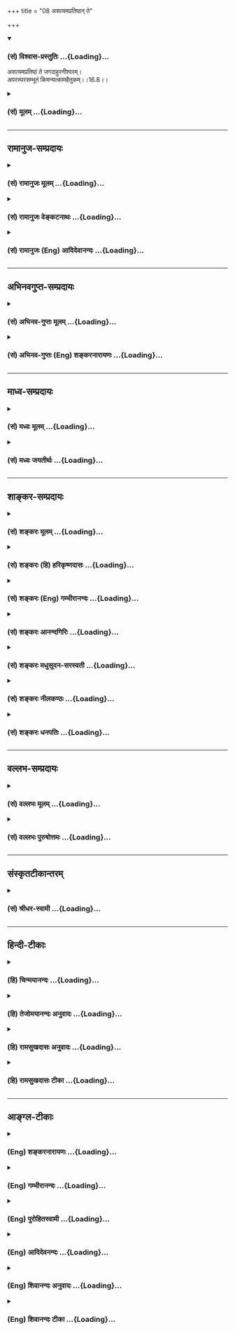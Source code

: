 +++
title = "08 असत्यमप्रतिष्ठन् ते"

+++
<div class="js_include" newlevelforh1="3" title="(सं) विश्वास-प्रस्तुतिः" unfilled url="/purANam_vaiShNavam/mahAbhAratam/06-bhIShma-parva/03-bhagavad-gItA-parva/saMskRtam/vishvAsa-prastutiH/16_daivAsura-sampad-vib/08_asatyamapratiShTh.md">
<details open><summary><h3>(सं) विश्वास-प्रस्तुतिः ...{Loading}...</h3></summary>

असत्यमप्रतिष्ठं ते जगदाहुरनीश्वरम्।  
अपरस्परसम्भूतं किमन्यत्कामहैतुकम्।।16.8।।
</details>
</div>
<div class="js_include collapsed" newlevelforh1="3" title="(सं) मूलम्" unfilled url="/purANam_vaiShNavam/mahAbhAratam/06-bhIShma-parva/03-bhagavad-gItA-parva/saMskRtam/mUlam/16_daivAsura-sampad-vib/08_asatyamapratiShTh.md">
<details><summary><h3>(सं) मूलम् ...{Loading}...</h3></summary>

असत्यमप्रतिष्ठं ते जगदाहुरनीश्वरम्।  
अपरस्परसम्भूतं किमन्यत्कामहैतुकम्।।16.8।।
</details>
</div>


_________________
## रामानुज-सम्प्रदायः
<div class="js_include collapsed" newlevelforh1="3" title="(सं) रामानुजः मूलम्" unfilled url="/purANam_vaiShNavam/mahAbhAratam/06-bhIShma-parva/03-bhagavad-gItA-parva/saMskRtam/rAmAnujaH/mUlam/16_daivAsura-sampad-vib/08_asatyamapratiShTh.md">
<details><summary><h3>(सं) रामानुजः मूलम् ...{Loading}...</h3></summary>

।।16.8।।**असत्यं जगत्** एतत् सत्यशब्दनिर्दिष्टब्रह्मकार्यतया
ब्रह्मात्मकम् इति न आहुः। **अप्रतिष्ठं** तथा ब्रह्मणि प्रतिष्ठितम् इति न
वदन्ति। ब्रह्मणा अनन्तेन धृता हि पृथिवी; सर्वान् लोकान् बिभर्ति।
यथोक्तन्तेनेयं नागवर्येण शिरसा विधृता मही। बिभर्ति मालां लोकानां
सदेवासुरमानुषाम्।। (वि0 पु0 2।5।27) इति।  
  
अनीश्वरं सत्यसंकल्पेन परब्रह्मणा सर्वेश्वरेण मया एतत् नियमितम् इति च न
वदन्ति। अहं सर्वस्यं प्रभवो मत्तः सर्वं प्रवर्तते। (गीता 10।8) इति हि
उक्तम्। वदन्ति च एवम् **अपरस्परसम्भूतं किम् अन्यत्** योषित्पुरुषयोः
परस्परसम्बन्धेन जातम् इदं मनुष्यपश्वादिकम् उपलभ्यते। अनेवंभूतं किम्
अन्यद् उपलभ्यते किञ्चिद् अपि न उपलभ्यते इत्यर्थः। अतः सर्वम् इदं जगत्
**कामहेतुकम्** इति।

</details>
</div>
<div class="js_include collapsed" newlevelforh1="3" title="(सं) रामानुजः वेङ्कटनाथः" unfilled url="/purANam_vaiShNavam/mahAbhAratam/06-bhIShma-parva/03-bhagavad-gItA-parva/saMskRtam/rAmAnujaH/venkaTanAthaH/16_daivAsura-sampad-vib/08_asatyamapratiShTh.md">
<details><summary><h3>(सं) रामानुजः वेङ्कटनाथः ...{Loading}...</h3></summary>

  
  
।।16.8।। एवं न सत्यस्याभाषणमात्रम् अपितु तद्विपरीतभाषणमस्तीत्यनन्तरमुच्यत
इत्याह -- किञ्चेति। असत्यशब्दोऽत्र न मिथ्यात्वपरः; तस्य
लोकोपलब्धिस्ववचनविरोधादिभिरेव प्रतिक्षिप्तत्वेन अतिस्थूलत्वात्; परमार्थं
स्थिरं चैश्वर्यमभिमत्य निरूढाभिनिवेशानामासुराणां
प्रपञ्चमिथ्यात्वकूटयुक्तिभिः प्रतार्यत्वासम्भवाच्च। यथा वयमनृतप्रायाः;
तथा सर्वं जगदिति प्राहुः (शं.) इति व्याख्याऽपि मन्दा; जगच्छब्दस्य
चेतनमात्रविषयत्वाभावात् निषेधानां चात्र
पूर्वोक्ताकारव्यतिरेकपरत्वात्;अप्रतिष्ठमनीश्वरम्
इतिवच्छास्त्रसिद्धप्रतिषेधपरत्वात्; असुराणां च शास्त्रप्रद्वेषशीलत्वात्।
अतोऽत्र शास्त्रसिद्धस्य प्रतिषेधपरोऽयं शब्दः। तच्च सत्यं ब्रह्मैवेति
सत्यं ज्ञानमनन्तं ब्रह्म \[तै.उ.2।1\] इत्यादिषु प्रसिद्धम्। छान्दोग्ये च
चेतनाचेतननियन्तृत्वेन ब्रह्मनामतयाऽसौ निरुक्तः -- तस्य ह वा एतस्य
ब्रह्मणो नाम सत्यमिति। तानि ह वा एतानि त्रीण्यक्षराणि; सत्; ति; यम्;
इति। तद्यत्सत्तदमृतम्। अथ यत्ति तन्मर्त्यमथ यद्यं तेनोभे यच्छति यदनेनोभे
यच्छति तस्माद्यमहरहर्वा एवंवित्स्वर्गं लोकमेति \[छां.उ.7।3।45\] इति।
अतोऽत्र कपिलगुरुकुमारिलजिनसुगतचार्वाकादिमतानुवर्तिन इवाब्रह्मात्मकं
जगदाहुरिति विवक्षामाह -- सत्यशब्देति। अप्रतिष्ठशब्देनापि
सर्वलोकविरोधादिभिः प्रत्यक्षसिद्धप्रतिष्ठानिषेधासम्भवाच्छास्त्रेषु
प्रतिष्ठात्वेन उपदिष्टसर्वप्रतिषेधविवक्षामाह -- तथेति। तदेवोदाहरणविशेषेण
विवृणोति -- ब्रह्मणाऽनन्तेनेति। एतेन प्रतिष्ठाशब्दस्य
धर्माधर्ममात्रपरत्वेन व्याख्या निरस्ता। सर्वाल्ँलोकान् बिभर्तीति स्वरूपतः
कार्यतश्चेति भावः। आदिकूर्मशेषदिङ्नागप्रभृतिभिर्मही विधृतेति
शास्त्रेणोक्ते हि हैतुकैरेवं जल्प्यतेधर्ता धरित्र्या यदि
कश्चिदन्यस्तस्यापरस्तस्य परस्ततोऽन्यः। एवं हि तेषामनवस्थितिः स्यात्ततो
हि भर्त्र्या भुव एव शक्तिः इति। वायुवेगवशाच्च भूभ्रमणवादं केचिदिच्छन्ति।
गुरुत्वान्नित्यपतनं च जैनाः। अनीश्वरशब्दोऽप्यत्र न
प्रतिमाराजादिलौकिकेश्वरप्रतिषेधार्थः; तैस्तत्प्रतिषेधाभावात्।
यथानुवदन्ति -- लोकव्यवहारसिद्ध इति चार्वाकाः इति। नच
ब्रह्मनिषेधमात्रार्थःअसत्यम् इत्यादिना पुनरुक्तेः। अतोऽत्र
व्युत्पत्त्यनुसारेणालौकिकनियन्तृनिषेधे तात्पर्यमित्याह --
सत्यसङ्कल्पेनेत्यादिना। अयस्कान्तादिवदचित्स्वभावजीवाजीवात्मकं सर्वं
जगदेतन्निरीश्वरमिति जैनादिदृष्ट्या धर्मादिमात्रवशाद्वा;परमेश्वरसंज्ञो
ज्ञः किमन्यो मय्यवस्थितः,इतिवदाभिमानिकेश्वरशासनाद्वा;
देशकालावच्छिन्नेश्वरसमुदायप्रवाहवशाद्वा जगत्प्रवृत्तिरिति हि
तत्तन्मतमिति भावः। नियमितमिति -- ये तु
मद्व्यतिरिक्तान्प्रजापतिपशुपतिप्रभृतीनपि परमेश्वरत्वेन कल्पयन्ति; त
आसुरा एवेति भावः।  
  
अन्येऽपि केचिदीश्वराः प्रवर्तका दृश्यन्ते; श्रूयन्ते च तत्कथं भगवतः
सर्वनियमनम् इत्यत्राह -- अहं सर्वस्येति। अन्येषामपि नियन्तॄणां
नियमनरूपप्रवृत्तिर्भगवदधीनैव। तथाच सूत्रितं -- कर्ता
शास्त्रार्थवत्त्वात् \[ब्र.सू.2।4।1\] इत्युपक्रम्यपरात्तु तच्छ्रुतेः
\[ब्र.सू.2।3।41\] इति। एवं त्रिभिर्जगत उत्पत्तिस्थितिप्रवृत्तीनां
परब्रह्माधीनत्वं नेच्छन्तीत्युक्तं भवति; तत्र जगदुत्पत्तेः प्रतिज्ञातं
ब्रह्मनैरपेक्ष्यमन्यतः सिद्धतयैवमुपपादयन्तीत्याह -- वदन्ति
चैवमिति। अपरस्पर -- इत्यादिकं न पूर्वेणैकवाक्यम्;किमन्यत्
इत्यादेरनन्वयात्क्लिष्टकल्पनादनुपपत्तेश्च। एतदेवैषामासुरत्वे पर्याप्तं;
किमन्यदुच्यते इति कल्पना अध्याहारादिग्रस्ता। वदन्ति चैवमिति तु
नाध्याहारादिविवक्षयोक्तम्;एतां दृष्टिम्  
  

</details>
</div>
<div class="js_include collapsed" newlevelforh1="3" title="(सं) रामानुजः (Eng) आदिदेवानन्दः" unfilled url="/purANam_vaiShNavam/mahAbhAratam/06-bhIShma-parva/03-bhagavad-gItA-parva/saMskRtam/rAmAnujaH/english/AdidevAnandaH/16_daivAsura-sampad-vib/08_asatyamapratiShTh.md">
<details><summary><h3>(सं) रामानुजः (Eng) आदिदेवानन्दः ...{Loading}...</h3></summary>

16.8 They maintain that the universe is 'without truth,' viz., they do
not accept that this universe, which is the effect of Brahman denoted by
the term Satya, has Brahman for its Self. They contend that it is bereft
of any 'foundation,' viz., they do not accept that it has Brahman for
its foundation. Brahman as Ananta supports the earth and bears all the
worlds, as declared in 'This earth, sustained upon the head of this
great serpent, supports in its turn, this garland of worlds, along with
their men, demons and gods' (V.P., 2.5.27). They say that it is 'without
a Lord,' viz. they don't accept that this universe is controlled by Me,
the Lord of all, the Supreme Brahman, whose will is always true. It has
been already averred: 'I am the origin of all; from Me proceed
everything' (10.8). And they also contend thus: 'What else can exist
without mutual causation;' i.e., except by the union of the male and the
female among men, beasts etc. What else exists apart from this nature;
The meaning is that nothing else is seen. Therefore the entire world is
rooted in sexual lust.

</details>
</div>


_________________
## अभिनवगुप्त-सम्प्रदायः
<div class="js_include collapsed" newlevelforh1="3" title="(सं) अभिनव-गुप्तः मूलम्" unfilled url="/purANam_vaiShNavam/mahAbhAratam/06-bhIShma-parva/03-bhagavad-gItA-parva/saMskRtam/abhinava-guptaH/mUlam/16_daivAsura-sampad-vib/08_asatyamapratiShTh.md">
<details><summary><h3>(सं) अभिनव-गुप्तः मूलम् ...{Loading}...</h3></summary>

।।16.8।। असत्यमिति। न किञ्चित् दृष्टादन्यत् कार्यं विद्यते यत्रेति
अकिञ्चित्कम्।

</details>
</div>
<div class="js_include collapsed" newlevelforh1="3" title="(सं) अभिनव-गुप्तः (Eng) शङ्करनारायणः" unfilled url="/purANam_vaiShNavam/mahAbhAratam/06-bhIShma-parva/03-bhagavad-gItA-parva/saMskRtam/abhinava-guptaH/english/shankaranArAyaNaH/16_daivAsura-sampad-vib/08_asatyamapratiShTh.md">
<details><summary><h3>(सं) अभिनव-गुप्तः (Eng) शङ्करनारायणः ...{Loading}...</h3></summary>

16.8 Asatyam etc. \[It\] has nothing beyond : Here there is no other
thing beyond what is seen.

</details>
</div>


_________________
## माध्व-सम्प्रदायः
<div class="js_include collapsed" newlevelforh1="3" title="(सं) मध्वः मूलम्" unfilled url="/purANam_vaiShNavam/mahAbhAratam/06-bhIShma-parva/03-bhagavad-gItA-parva/saMskRtam/madhvaH/mUlam/16_daivAsura-sampad-vib/08_asatyamapratiShTh.md">
<details><summary><h3>(सं) मध्वः मूलम् ...{Loading}...</h3></summary>

।।16.8।। जगतः सत्यं; प्रतिष्ठा; ईश्वरश्च विष्णुस्तद्वैपरीत्येनाहुः।
तस्योपनिषत्सत्यस्य सत्यमिति प्राणा वै सत्यं तेषामेव सत्यम्
\[बृ.उ.2।1।20\] इति हि श्रुतिः। द्वे वा व ब्रह्मणो रूपे मूर्तं चा(चैवा)
मूर्तं च मर्त्यं चामृतं च स्थितं च यच्च सच्च त्यच्च \[बृ.उ.2।3।1\] इति।
तस्योपनिषत्सत्यस्य सत्यम् \[बृ.उ.2।1।20मैत्र्यु.6।32\] इति एष
ह्येवैतत्सादयति यामयति चेति इति प्राचीनशालाश्रुतिः। परस्परसम्भवो
ह्युक्तःअन्नाद्भवन्ति भूतानि \[3।14\] इत्यादिना।

</details>
</div>
<div class="js_include collapsed" newlevelforh1="3" title="(सं) मध्वः जयतीर्थः" unfilled url="/purANam_vaiShNavam/mahAbhAratam/06-bhIShma-parva/03-bhagavad-gItA-parva/saMskRtam/madhvaH/jayatIrthaH/16_daivAsura-sampad-vib/08_asatyamapratiShTh.md">
<details><summary><h3>(सं) मध्वः जयतीर्थः ...{Loading}...</h3></summary>

।।16.8।। न केवलं जगतो मिथ्यात्वादिवदतामसुरत्वंअसत्यमप्रतिष्ठं ते
इत्यनेनोच्यते किन्तु जगज्जन्मादिकारणं विष्णुं ये न मन्यन्ते तेषां
सर्वेषामपीति भावेनाह -- **जगत** इति। **तद्वैपरीत्येने**ति। न विद्यते
सत्यमस्येत्यादि। जगतः सत्यं विष्णुरित्यत्र श्रुतिमाह -- **तस्ये**ति।
तस्य विष्णोः सत्यस्य सत्यमिति। उपनिषद्रहस्यं नाम कथम् प्राणा
मूर्तामूर्तं जगदिति यावत्। सत्यमित्युच्यते। तेषां प्राणानामेष विष्णुः
सत्यमित्यर्थः। एवं चेज्जगतो मुख्यं सत्यत्वं न भवेत्; अन्यथा
निर्धारणायोगादित्यतो मूर्तामूर्तात्मकस्य जगतः सत्यत्वं तावदन्यथा
श्रुत्यैव व्याचष्टे -- **द्वे वा वे**ति। रूपे प्रतिमे। तत्र मूर्तं
स्थितमिति सदिति चोच्यते। अमूर्तं तु यदिति त्यदिति चोच्यत इत्यर्थः। तथा च
सच्च त्यच्च सत्त्यमित्युक्तं भवति। इदानीं जगतः सत्यत्वं विष्णोः श्रुत्या
व्याचष्टे -- **तस्ये**ति। सादयति विशरणादिकं प्रापयतीति सत्; यामयति
नियच्छतीति यं; सच्च तद्यं च सत्त्यमित्यर्थः। प्रतिष्ठेश्वरश्चेति
प्रसिद्धमेव। अपरस्परसम्भूतं इत्यस्यापरं परस्मात् सम्भूतमिति व्याख्यानमसत्
प्रतिषेधप्रकरणात्। अतः परस्परसम्भूतं न भवतीत्याहुरित्येव व्याख्येयम्।
स्यादेवम्; यदि परस्परसम्भवो भगवतोऽभिमतः स्यात् इत्यत आह --
**परस्परे**ति। यद्वाऽनेन परव्याख्यानासाधुत्वमुपपादयति। भगवता
परस्परसम्भवस्योक्तत्वात् तद्वचनं कथमासुरं इति। ईश्वराक्षेपे तात्पर्यमिति
चेत्; न पुनरुक्तिप्रसङ्गात्।

</details>
</div>


_________________
## शाङ्कर-सम्प्रदायः
<div class="js_include collapsed" newlevelforh1="3" title="(सं) शङ्करः मूलम्" unfilled url="/purANam_vaiShNavam/mahAbhAratam/06-bhIShma-parva/03-bhagavad-gItA-parva/saMskRtam/shankaraH/mUlam/16_daivAsura-sampad-vib/08_asatyamapratiShTh.md">
<details><summary><h3>(सं) शङ्करः मूलम् ...{Loading}...</h3></summary>

।।16.8।। --,**असत्यं** यथा वयम् अनृतप्रायाः तथा इदं जगत् सर्वम् असत्यम्;
**अप्रतिष्ठं** च न अस्य धर्माधर्मौ प्रतिष्ठा अतः अप्रतिष्ठं च; इति
**ते** आसुराः जनाः **जगत् आहुः; अनीश्वरम्** न च धर्माधर्मसव्यपेक्षकः
अस्य शासिता ईश्वरः विद्यते इति अतः अनीश्वरं जगत् आहुः। किं च;
**अपरस्परसंभूतं** कामप्रयुक्तयोः स्त्रीपुरुषयोः अन्योन्यसंयोगात् जगत्
सर्वं संभूतम्। **किमन्यत् कामहैतुकं** कामहेतुकमेव कामहैतुकम्। किमन्यत्
जगतः कारणम् न किञ्चित् अदृष्टं धर्माधर्मादि कारणान्तरं विद्यते जगतः काम
एव प्राणिनां कारणम् इति लोकायतिकदृष्टिः इयम्।।

</details>
</div>
<div class="js_include collapsed" newlevelforh1="3" title="(सं) शङ्करः (हि) हरिकृष्णदासः" unfilled url="/purANam_vaiShNavam/mahAbhAratam/06-bhIShma-parva/03-bhagavad-gItA-parva/saMskRtam/shankaraH/hindI/harikRShNadAsaH/16_daivAsura-sampad-vib/08_asatyamapratiShTh.md">
<details><summary><h3>(सं) शङ्करः (हि) हरिकृष्णदासः ...{Loading}...</h3></summary>

।।16.8।। तथा --, वे आसुर स्वभाववाले मनुष्य कहा करते हैं कि जैसे हम झूठसे
भरे हुए हैं; वैसे ही यह सारा संसार भी झूठा और प्रतिष्ठारहित है; अर्थात्
धर्मअधर्म आदि इसका कोई आधार नहीं है; अतः निराधार है तथा अनीश्वर है;
अर्थात् पुण्यपापकी अपेक्षासे इसका शासन करनेवाला कोई स्वामी नहीं है; अतः
यह जगत् बिना ईश्वरका है। तथा कामसे प्रेरित हुए स्त्रीपुरुषोंका आपसमें
संयोग हो जानेसे ही सारा जगत् उत्पन्न हुआ है; अतः इस जगत्का कारण काम ही
है; दूसरा और क्या हो सकता है अर्थात् ( इसका ) धर्मअधर्मादि कोई दूसरा
अदृष्ट कारण नहीं है; केवल काम ही प्राणियोंका कारण है। यह लोकायतिकों की
दृष्टि है।

</details>
</div>
<div class="js_include collapsed" newlevelforh1="3" title="(सं) शङ्करः (Eng) गम्भीरानन्दः" unfilled url="/purANam_vaiShNavam/mahAbhAratam/06-bhIShma-parva/03-bhagavad-gItA-parva/saMskRtam/shankaraH/english/gambhIrAnandaH/16_daivAsura-sampad-vib/08_asatyamapratiShTh.md">
<details><summary><h3>(सं) शङ्करः (Eng) गम्भीरानन्दः ...{Loading}...</h3></summary>

16.8 Te, they, the domoniacal persons; ahuh, say; that the jagat, world;
is asatyam, unreal-as we ourselves are prone to falsehood, so is this
whole world unreal; apratistham, it has no basis, it does not have
righteousness and unrighteousness as its basis; it is anisvaram, without
a God-nor is there a God who rules this (world) according to
rigtheousness and unrighteousness (of beings). Hence they say that the
world is godless. Moreover, it is aparaspara-sambhutam, born of mutual
union. The whole world is born of the union of the male and female
impelled by passion. (That union is) kama-haitukam, brought about by
passion. Kama-haitukam and kama-hetukam are the same. Kim anyat, what
other (cause can there be); There exists to other unseen cause such as
righteousness, unrigtheousness, etc. Certainly, the passion of living
beings is the cause of the world. This is the view of the materialists.

</details>
</div>
<div class="js_include collapsed" newlevelforh1="3" title="(सं) शङ्करः आनन्दगिरिः" unfilled url="/purANam_vaiShNavam/mahAbhAratam/06-bhIShma-parva/03-bhagavad-gItA-parva/saMskRtam/shankaraH/AnandagiriH/16_daivAsura-sampad-vib/08_asatyamapratiShTh.md">
<details><summary><h3>(सं) शङ्करः आनन्दगिरिः ...{Loading}...</h3></summary>

।।16.8।। असुराणां जनानां विशेषणान्तराण्यपि सन्तीत्याह -- **किञ्चेति।**
विद्यत इत्याहुरिति पूर्वेण संबन्धः। शास्त्रैकगम्यमदृष्टं निमित्तीकृत्य
प्रकृत्यधिष्ठात्रात्मकेन ब्रह्मणा रहितं जगदिष्यते चेत्कथं
तदुत्पत्तिरित्याशङ्क्याह -- **किञ्चेति।** किमन्यदित्यादेराक्षेपस्य
तात्पर्यमाह -- **न किंचिदिति।**

</details>
</div>
<div class="js_include collapsed" newlevelforh1="3" title="(सं) शङ्करः मधुसूदन-सरस्वती" unfilled url="/purANam_vaiShNavam/mahAbhAratam/06-bhIShma-parva/03-bhagavad-gItA-parva/saMskRtam/shankaraH/madhusUdana-sarasvatI/16_daivAsura-sampad-vib/08_asatyamapratiShTh.md">
<details><summary><h3>(सं) शङ्करः मधुसूदन-सरस्वती ...{Loading}...</h3></summary>

।।16.8।। ननु धर्माधर्मयोः प्रवृत्तिनिवृत्तिविषययोः प्रतिपादकं वेदाख्यं
प्रमाणमस्ति निर्दोषं भगवदाज्ञारूपं सर्वलोकप्रसिद्धं तदुपजीवीनि च
स्मृतिपुराणेतिहासादीनि सन्ति तत्कथं
प्रवृत्तिनिवृत्तितत्प्रमाणाद्यज्ञानं; ज्ञाने वाज्ञोल्लङ्घिनां शासितरि
भगवति सति कथं तदननुष्ठानेन शौचाचारादिरहितत्वं दुष्टानां शासितुर्भगवतोऽपि
लोकवेदप्रसिद्धत्वादत आह -- असत्यमिति। सत्यमबाधिततात्पर्यविषयं
तत्त्वावेदकं वेदाख्यं प्रमाणं तदुपजीवि पुराणादि च नास्ति तत्र तदसत्यम्।
वेदस्वरूपस्य प्रत्यक्षसिद्धत्वेऽपि तत्प्रामाण्यानभ्युपगमाद्विशिष्टाभावः।
अतएव नास्ति धर्माधर्मरूपा प्रतिष्ठा व्यवस्थाहेतुर्यस्य तदप्रतिष्ठम्। तथा
नास्ति शुभाशुभयोः कर्मणोः फलदातेश्वरो नियन्ता यस्य तदनीश्वरं ते आसुरा
जगदाहुः। बलवत्पापप्रतिबन्धाद्वेदस्य प्रामाण्यं ते न मन्यन्ते। ततश्च
तद्बोधितयोर्धर्माधर्मयोरीश्वरस्य चानङ्गीकाराद्यथेष्टाचरणेन ते
पुरुषार्थभ्रष्टा इत्यर्थः। शास्त्रैकसमधिगम्यधर्माधर्मसहायेन
प्रकृत्यधिष्ठात्रा परमेश्वरेण रहितं जगदिष्यते चेत्कारणाभावात्कथं
तदुत्पत्तिरित्याशङ्क्याह -- अपरस्परेति। अपरस्परसंभूतं कामप्रयुक्तयोः
स्त्रीपुंसयोरन्योन्यसंयोगात्संभूतं जगत्कामहैतुकं कामहेतुकमेव कामहैतुकं
कामातिरिक्तकारणशून्यम्। ननु धर्माद्यप्यस्ति कारणं नेत्याह -- किमन्यदिति।
अन्यददृष्टं कारणं किमस्ति नास्त्येवेत्यर्थः। अदृष्टाङ्गीकारेऽपि
क्वचिद्गत्वा स्वभावे पर्यवसानात्स्वाभाविकमेव जगद्वैचित्र्यमस्तु दृष्टे
संभवत्यदृष्टकल्पनानवकाशात्। अतः कामएव प्राणिनां कारणं
नान्यददृष्टेश्वरादीत्याहुरिति लोकायतिकदृष्टिरियम्।

</details>
</div>
<div class="js_include collapsed" newlevelforh1="3" title="(सं) शङ्करः नीलकण्ठः" unfilled url="/purANam_vaiShNavam/mahAbhAratam/06-bhIShma-parva/03-bhagavad-gItA-parva/saMskRtam/shankaraH/nIlakaNThaH/16_daivAsura-sampad-vib/08_asatyamapratiShTh.md">
<details><summary><h3>(सं) शङ्करः नीलकण्ठः ...{Loading}...</h3></summary>

।।16.8।। असत्यं सत्यवर्जितं जगत्प्राणिजातम्। तथाऽप्रतिष्ठं धर्माधर्माख्या
प्रतिष्ठा आश्रयस्तच्छून्यम्। अनीश्वरं अनियन्तृकं आहुः।
अपरस्परसंभूतंअपरस्पराः क्रियासातत्ये इति सुट्।
बीजाङ्कुरवत्परस्परकारणीभूतानां धर्माधर्मतद्वासनानां यत्सातत्यं
तस्मात्संभूतं। किमन्यल्लोकेऽस्ति न किञ्चिदपि धर्माद्यपेक्षया उत्पद्यते;
किंतु सर्वं कामहैतुकं स्त्रीपुंसयोर्मिथुनीभावः कामस्तदुत्थमेव।
स्वभावादेव जन्तुर्जायते न त्वदृष्टादित्यर्थः।

</details>
</div>
<div class="js_include collapsed" newlevelforh1="3" title="(सं) शङ्करः धनपतिः" unfilled url="/purANam_vaiShNavam/mahAbhAratam/06-bhIShma-parva/03-bhagavad-gItA-parva/saMskRtam/shankaraH/dhanapatiH/16_daivAsura-sampad-vib/08_asatyamapratiShTh.md">
<details><summary><h3>(सं) शङ्करः धनपतिः ...{Loading}...</h3></summary>

।।16.8।। किंच असत्यं यथा वयमनृतप्रायास्तथेदं
जगदप्यसत्यमबाधितप्रमाणशून्यत्वादनृतप्रायम्। अप्रतिष्ठं न विद्यते
धर्माधर्मौ प्रतिष्ठा व्यवस्थाहेतुर्यस्य तत्तथा धर्माधर्मसापेक्षोऽस्य
शासितेश्वरो न विद्यते इत्यनीश्वरमाहुः। ननु धर्माधर्मतदध्याक्षाभावे
जगदुत्पत्तिं कथमाहुरीति तत्राह। अपरस्परसंभूतं परापरशब्दावन्यशब्दपर्यायौ।
कामप्रयुक्तयोः स्त्रीपुरुषोरन्योन्यसङ्गज्जातं काम एव हेतुर्यस्य
तत्काममहेतुकं किमन्यत्कामादन्यत् किंचिददृष्टं धर्मादिकारणान्तरं जगतो न
विद्यते किंतु काम एवस्त्रीपुरुषयोः सङ्गहेतुः सर्वस्य जगतः कारणमिति
लौकायतिकदृष्टिरियम्। यत्तुअपरस्पराः क्रियासातत्ये इति सुट्।
बीजाङ्कुरवत्परस्परकारणीभूतानां धर्माधर्मवासनानां धर्माधर्मवासनानां
यत्सातत्यं तस्मात्संभूतं किमन्यल्लोकेऽस्ति। न किंचिदपि धर्माद्येपेक्षया
उत्पद्यते किंतु सर्वं कामहेतुकं स्त्रीपुरुषयोर्मिथुनीभावः
कामस्तदुत्थस्वभावादेव जन्तुर्जायते न त्वदृष्टादित्यन्ये तदुपेक्ष्यम्।
अप्रतिष्ठमित्यनेन पौनरुक्त्यापादकस्य क्लिष्टल्पनस्यान्याय्यत्वात्।

</details>
</div>


_________________
## वल्लभ-सम्प्रदायः
<div class="js_include collapsed" newlevelforh1="3" title="(सं) वल्लभः मूलम्" unfilled url="/purANam_vaiShNavam/mahAbhAratam/06-bhIShma-parva/03-bhagavad-gItA-parva/saMskRtam/vallabhaH/mUlam/16_daivAsura-sampad-vib/08_asatyamapratiShTh.md">
<details><summary><h3>(सं) वल्लभः मूलम् ...{Loading}...</h3></summary>

।।16.8।। किञ्चासत्यमिति। त्वमेक एवास्य सतः प्रसूतिःसत्यस्य सत्यं इति
भागवतवाक्यात्,\[10।2।2826\] सदेव सोम्येदमग्र आसीत् \[छां.उ.6।2।1\]
तत्सत्यमित्याचक्षते \[तैत्ति.2।6\] इत्यादिश्रुतेश्च। सत्यं
परमकाष्ठापन्नसत्यवस्तुकृतिसाध्यत्वात्तदात्मकं जगदेतत्तदसुरा असत्यमाहुः
मायास्वाज्ञानकल्पितत्वादियुक्तिभिः। तथासति तन्मध्यपातिवेदतदुदितसाधनानि
व्यर्थानि स्युः; अनुपादेयानि च। न हि खपुष्पशशशृङ्गादिभिर्व्यवहार
उपपद्यतेऽसत्त्वादित्यर्थः। तथाऽप्रतिष्ठं ब्रह्मणि न प्रतिष्ठा यस्य तथेति
वदन्ति। अनीश्वरं च सत्यसङ्कल्पेन पुरुषोत्तमस्वरूपेण विभुना नियमितं न
वदन्ति। मया तूक्तं -- अहं सर्वस्य प्रभवो मत्तः सर्वं प्रवृर्त्तते
\[10।8\] इति। अहमेवात्मनाऽऽत्मानं सृजे हन्म्यनुपालये इति च। ते तु वदन्ति
चैवम् -- अपरस्परसम्भूतं अपरस्परसम्भूतयोरन्योन्यसङ्गतयोः
प्रकृतिरूपयोषित्पुरुषयोः परस्परसम्बन्धेन जातमिदं
मनुष्यपश्वाद्युपलभ्यतेऽनेवम्भूतं किमन्यत् किञ्चिदपि नोपलभ्यत इति। अतः
सर्वमिदं जगत्कामहैतुकमिति वदन्ति सहजासुराः।

</details>
</div>
<div class="js_include collapsed" newlevelforh1="3" title="(सं) वल्लभः पुरुषोत्तमः" unfilled url="/purANam_vaiShNavam/mahAbhAratam/06-bhIShma-parva/03-bhagavad-gItA-parva/saMskRtam/vallabhaH/puruShottamaH/16_daivAsura-sampad-vib/08_asatyamapratiShTh.md">
<details><summary><h3>(सं) वल्लभः पुरुषोत्तमः ...{Loading}...</h3></summary>

  
  
।।16.8।। किञ्च। असत्यं वेदपुराणाद्यप्रमाणम्; अप्रतिष्ठं अव्यवस्थितम्;
अनीश्वरं न विद्यते ईश्वरः कर्ता यस्य तादृशं जगत् ते असुरा आहुः वदन्ति।
ननु कर्त्रभावेन कथमुत्पत्तिं वदन्ति इत्याह -- अपरस्परेति। अपरश्च
परश्चेत्यपरस्परं स्त्रीपुरुषसंयोगस्ततो जातं कामहैतुकं स्त्रीपुरुषयोः काम
एव हेतुर्यस्य तादृशम्। अन्यत् एतदतिरिक्तं किं कारणम् न किमपीत्यर्थः।  
  

</details>
</div>


_________________
## संस्कृतटीकान्तरम्
<div class="js_include collapsed" newlevelforh1="3" title="(सं) श्रीधर-स्वामी" unfilled url="/purANam_vaiShNavam/mahAbhAratam/06-bhIShma-parva/03-bhagavad-gItA-parva/saMskRtam/shrIdhara-svAmI/16_daivAsura-sampad-vib/08_asatyamapratiShTh.md">
<details><summary><h3>(सं) श्रीधर-स्वामी ...{Loading}...</h3></summary>

।।16.8।। ननु वेदोक्तयोर्धर्माधर्मयोः प्रवृत्तिं निवृत्तिं च कथं न विदुः;
कुतो वा धर्माधर्मयोरनङगीकारे जगतः सुखदुःखादिव्यवस्था स्यात्; कथं वा
शौचाचारादिविषया ईश्वराज्ञामतिवर्तेरन्; ईश्वरानङ्गीकारे च कुतो
जगदुत्पत्तिः स्यादतआह **--** **असत्यमिति।** नास्ति सत्यं
वेदपुराणादिप्रमाणं यस्मिंस्तादृशं जगदाहुः। वेदादीनां प्रामाण्यं न
मन्यन्त इत्यर्थः। तदुक्तम् -- त्रयो वेदस्य कर्तालो भण्डधूर्तनिशाचराः
इत्यादि। अत एव नास्ति धर्माधर्मरूपा प्रतिष्ठा व्यवस्थाहेतुर्यस्य तत्।
स्वाभाविकं जगद्वैचित्र्यमाहुरित्यर्थः। अत एव नास्तीश्वरः कर्ता
व्यवस्थापकश्च यस्य तादृशं जगदाहुः। तर्हि कुतोऽस्य जगत उत्पत्तिं
वदन्तीत्यत आह -- अपरस्परसंभूतमिति। अपरश्च परश्चेत्यपरस्परं
अपरस्परतोऽन्योन्यतः स्त्रीपुरुषमिथुनात्संभूतं जगत् किमन्यत्कारणमस्य;
नास्त्यन्यत्किंचित्; किंतु कामहैतुकम्। स्त्रीपुरुषयोः काम एव प्रवाहरूपेण
हेतुरस्येत्याहुरित्यर्थः।

</details>
</div>


_________________
## हिन्दी-टीकाः
<div class="js_include collapsed" newlevelforh1="3" title="(हि) चिन्मयानन्दः" unfilled url="/purANam_vaiShNavam/mahAbhAratam/06-bhIShma-parva/03-bhagavad-gItA-parva/hindI/chinmayAnandaH/16_daivAsura-sampad-vib/08_asatyamapratiShTh.md">
<details><summary><h3>(हि) चिन्मयानन्दः ...{Loading}...</h3></summary>

।।16.8।। आसुरी लोगों के वर्णन में हम ऐसे नितान्त संशयी और भौतिकवादी
पुरुष को पहचान सकते हैं; जो जीवन की ओर केवल अपनी सीमित बुद्धि के
दृष्टिकोण से ही देखता है। इसलिए; स्वाभाविक ही है कि वह न जीवन का कोई चरम
लक्ष्य देख पाता है; और न ही इस अनित्य और परस्पर असंबद्ध प्रतीत होने वाली
घटनाओं से पूर्ण जगत् का कोई नित्य अधिष्ठान स्वीकार कर पाता है। इन
भौतिकवादियों की बुद्धि प्रखर होती है और वे स्वतन्त्र और मौलिक विचार करने
में समर्थ होते हैं। इन लोगों को अल्प मार्गदर्शन की आवश्यकता होती है;
जिससे कि वे अपनी सीमित बुद्धि के परे भी देख सकें। इस श्लोक में भौतिकवादी
दृष्टिकोण का वर्णन किया गया है। भौतिकवादी वैज्ञानिक पद्धति से जगत् का
निरीक्षण और विश्लेषण करते हैं; फिर भी वे उस सत्य को नहीं पहचान पाते; जो
इस विश्व को धारण किये हुए है। वे परिवर्तनों को देखतें हैं; और इस सतत
परिवर्तन को ही वे जगत् समझ लेते हैं; जिसके लिए किसी नित्य; अविकारी
अधिष्ठान का होना वे नहीं मानते हैं। परन्तु; वैज्ञानिक भी अब स्वीकार करते
हैं कि नित्य; अपरिवर्तनशील अधिष्ठान के बिना न जगत् में परिवर्तन हो सकता
है और न ही वह ज्ञात हो सकता है। परिवर्तन तो एक सापेक्ष घटना मात्र है। एक
स्थिर और गतिशून्य पर्दे के बिना चलचित्र का प्रक्षेपण नहीं किया जा सकता
और नदी के स्थिर तल के बिना जल का अखण्ड प्रवाह नहीं बना रह सकता। उसी
प्रकार अधिष्ठान के बिना आभास नहीं हो सकता। सम्पूर्ण जगत् का यह आश्रय ही
सत्य कहलाता है परन्तु आसुरी स्वभाव के लोगों के अनुसार; जगत् निराश्रय है;
सत्यरहित है। अनीश्वरम् जगत् का कोई अधिष्ठान नहीं है तब कमसेकम; क्या कोई
सर्वज्ञ सर्वशासक है; जो जगत् की घटनाओं को नियन्त्रित करता है भोगवादी
लोगों के अनुसार ऐसा कोई नियन्ता और निर्माता नहीं है। न सृष्टिकर्ता है और
न पालनकर्ता ही है। इनके मतानुसार यह सम्पूर्ण चराचर जगत् केवल महाभूतों के
परम्पर संबंध से उत्पन्न हुआ है और यह संबंध जिस किसी रूप में परिणित होता
है; वह केवल संयोग की बात है; और न कि उसके पार्श्व में कोई नियम है।
प्राणियों की उत्पत्ति का एकमात्र कारण है; कामवासना। आधुनिक मनोवैज्ञानिक
भी इस बात पर बल देते हैं कि कामवासना ही अन्य समस्त वृत्तियों की जननी है;
जिसके कारण समस्त घटनाएं घट रही हैं और जीवन की समस्त उपलब्धियाँ संभव,होती
हैं। आसुरी लोगों के दृष्टिकोण को दर्शाने के पश्चात् भगवान् श्रीकृष्ण ऐसे
लोगों के भाग्य के प्रति सहानुभूति अनुभव करते हुए उनके कर्मों को बताते
हैं

</details>
</div>
<div class="js_include collapsed" newlevelforh1="3" title="(हि) तेजोमयानन्दः अनुवादः" unfilled url="/purANam_vaiShNavam/mahAbhAratam/06-bhIShma-parva/03-bhagavad-gItA-parva/hindI/tejomayAnandaH/anuvAdaH/16_daivAsura-sampad-vib/08_asatyamapratiShTh.md">
<details><summary><h3>(हि) तेजोमयानन्दः अनुवादः ...{Loading}...</h3></summary>

।।16.8।। वे कहते हैं कि यह जगत् आश्रयरहित, असत्य और ईश्वर रहित है, यह
(स्त्रीपुरुष के) परस्पर कामुक संबंध से ही उत्पन्न हुआ है, और (इसका कारण)
क्या हो सकता है;

</details>
</div>
<div class="js_include collapsed" newlevelforh1="3" title="(हि) रामसुखदासः अनुवादः" unfilled url="/purANam_vaiShNavam/mahAbhAratam/06-bhIShma-parva/03-bhagavad-gItA-parva/hindI/rAmasukhadAsaH/anuvAdaH/16_daivAsura-sampad-vib/08_asatyamapratiShTh.md">
<details><summary><h3>(हि) रामसुखदासः अनुवादः ...{Loading}...</h3></summary>

।।16.8।। वे कहा करते हैं कि संसार असत्य, अप्रतिष्ठित और बिना ईश्वरके
अपने-आप केवल स्त्री-पुरुषके संयोगसे पैदा हुआ है। इसलिये काम ही इसका कारण
है, और कोई कारण नहीं है।

</details>
</div>
<div class="js_include collapsed" newlevelforh1="3" title="(हि) रामसुखदासः टीका" unfilled url="/purANam_vaiShNavam/mahAbhAratam/06-bhIShma-parva/03-bhagavad-gItA-parva/hindI/rAmasukhadAsaH/TIkA/16_daivAsura-sampad-vib/08_asatyamapratiShTh.md">
<details><summary><h3>(हि) रामसुखदासः टीका ...{Loading}...</h3></summary>

।।16.8।।***व्याख्या --***  **असत्यम् --** आसुर स्वभाववाले पुरुष कहा
करते हैं कि यह जगत् असत्य है अर्थात् इसमें कोई भी बात सत्य नहीं है।
जितने भी यज्ञ; दान; तप; ध्यान; स्वाध्याय; तीर्थ; व्रत आदि शुभकर्म किये
जाते हैं; उनको वे सत्य नहीं मानते। उनको तो वे एक बहकावा मानते हैं।  
  
**अप्रतिष्ठं ते जगदाहुरनीश्वरम् --** संसारमें आस्तिक पुरुषोंकी धर्म;
ईश्वर; परलोक **(टिप्पणी प₀ 896.1)**। (पुनर्जन्म) आदिमें श्रद्धा होती है।
परन्तु वे आसुर मनुष्य धर्म; ईश्वर आदिमें श्रद्धा नहीं रखते अतः वे ऐसा
मानते हैं कि इस संसारमें धर्मअधर्म; पुण्यपाप आदिकी कोई प्रतिष्ठा --
मर्यादा नहीं है। इस जगत्को वे बिना मालिकका कहते हैं अर्थात् इस जगत्को
रचनेवाला; इसका शासन करनेवाला; यहाँपर किये हुए पापपुण्योंका फल
भुगतानेवाला कोई (ईश्वर) नहीं है **(टिप्पणी प₀ 816.2)**। **अपरस्परसम्भूतं
किमन्यत् कामहैतुकम् --** वे कहते हैं कि स्त्रीको पुरुषकी और पुरुषको
स्त्रीकी कामना हो गयी। अतः उन दोनोंके परस्पर संयोगसे यह संसार पैदा हो
गया। इसलिये काम ही इस संसारका हेतु है। इसके लिये ईश्वर; प्रारब्ध आदि
किसीकी क्या जरूरत है ईश्वर आदिको इसमें कारण मानना ढकोसला है; केवल
दुनियाको बहकाना है।  
  
***सम्बन्ध --***  जहाँ सद्भाव लुप्त हो जाते हैं; वहाँ सद्विचार काम
नहीं करते अर्थात् सद्विचार प्रकट ही नहीं होते -- इसको अब आगेके श्लोकमें
बताते हैं।

</details>
</div>


_________________
## आङ्ग्ल-टीकाः
<div class="js_include collapsed" newlevelforh1="3" title="(Eng) शङ्करनारायणः" unfilled url="/purANam_vaiShNavam/mahAbhAratam/06-bhIShma-parva/03-bhagavad-gItA-parva/english/shankaranArAyaNaH/16_daivAsura-sampad-vib/08_asatyamapratiShTh.md">
<details><summary><h3>(Eng) शङ्करनारायणः ...{Loading}...</h3></summary>

16.8. They say that this world is without truth; has no basis; and has
no Lord; this is born not on the basis of the mutual
cause-and-effect-relation \[of the things\]; it has nothing \[beyond\]
and has no cause.

</details>
</div>
<div class="js_include collapsed" newlevelforh1="3" title="(Eng) गम्भीरानन्दः" unfilled url="/purANam_vaiShNavam/mahAbhAratam/06-bhIShma-parva/03-bhagavad-gItA-parva/english/gambhIrAnandaH/16_daivAsura-sampad-vib/08_asatyamapratiShTh.md">
<details><summary><h3>(Eng) गम्भीरानन्दः ...{Loading}...</h3></summary>

16.8 They say that the world is unreal, it has no basis, it is without a
God. It is born of mutual union brought about by passion! What other
(cause can there be);

</details>
</div>
<div class="js_include collapsed" newlevelforh1="3" title="(Eng) पुरोहितस्वामी" unfilled url="/purANam_vaiShNavam/mahAbhAratam/06-bhIShma-parva/03-bhagavad-gItA-parva/english/purohitasvAmI/16_daivAsura-sampad-vib/08_asatyamapratiShTh.md">
<details><summary><h3>(Eng) पुरोहितस्वामी ...{Loading}...</h3></summary>

16.8 They say the universe is an accident with no purpose and no God.
Life is created by sexual union, a product of lust and nothing else.

</details>
</div>
<div class="js_include collapsed" newlevelforh1="3" title="(Eng) आदिदेवनन्दः" unfilled url="/purANam_vaiShNavam/mahAbhAratam/06-bhIShma-parva/03-bhagavad-gItA-parva/english/AdidevanandaH/16_daivAsura-sampad-vib/08_asatyamapratiShTh.md">
<details><summary><h3>(Eng) आदिदेवनन्दः ...{Loading}...</h3></summary>

16.8 They maintain: 'The universe is without truth, without any
foundation and without a Lord (Isvara). What else can exist without
mutual causation; It has lust for its cause.'

</details>
</div>
<div class="js_include collapsed" newlevelforh1="3" title="(Eng) शिवानन्दः अनुवादः" unfilled url="/purANam_vaiShNavam/mahAbhAratam/06-bhIShma-parva/03-bhagavad-gItA-parva/english/shivAnandaH/anuvAdaH/16_daivAsura-sampad-vib/08_asatyamapratiShTh.md">
<details><summary><h3>(Eng) शिवानन्दः अनुवादः ...{Loading}...</h3></summary>

16.8 They say, "This universe is without truth, without (moral) basis,
without a God, brought about by mutual union, with lust for its cause;
what else;"

</details>
</div>
<div class="js_include collapsed" newlevelforh1="3" title="(Eng) शिवानन्दः टीका" unfilled url="/purANam_vaiShNavam/mahAbhAratam/06-bhIShma-parva/03-bhagavad-gItA-parva/english/shivAnandaH/TIkA/16_daivAsura-sampad-vib/08_asatyamapratiShTh.md">
<details><summary><h3>(Eng) शिवानन्दः टीका ...{Loading}...</h3></summary>

16.8 असत्यम् without truth; अप्रतिष्ठम् without (moral) basis; ते they;
जगत् the world; आहुः say; अनीश्वरम् without a God; अपरस्परसम्भूतम्
brought about by mutual union; किम् what; अन्यत else; कामहैतुकम् with
lust for its cause.Commentary They hold that the universe is without any
substratum or support or an undying basic reality.This is a description
of the opinion of atheists like the Charvakas and other materialists.
They do not believe in the existence of Brahman Who is the support of
this world. They do not even accept the existence of an Isvara in this
world. They say We are unreal. Therefore this world also is unreal; the
scriptures which declare the truth are also unreal. What else but lust
can be the cause of this universe Sexual passion is the sole cause of
all living creatures. There is no such thing as the theory of Karma. The
whole world is caused by the mutual union of man and woman under the
impulse of lust. There is neither virtue nor vice. There is no Lord Who
dispenses the fruits of actions of the individuals according to virtue
and vice. Dharma and Adharma are not the basis of this world. Sexual
desire is the sole basis for this universe. This world is a world of
chance. They are not endowed with the faculty of introspection. They are
ignorant of the field (Nature) and knower of the field (God).Mutual
union Sexual union it may mean the union of atoms. The world arose from
the combination of atoms according to the Vaiseshikas.

</details>
</div>
